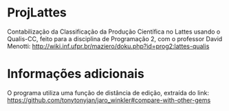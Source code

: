 # ProjLattes

  Contabilização da Classificação da Produção Científica no Lattes usando o Qualis-CC,
feito para a disciplina de Programação 2, com o professor David Menotti:
http://wiki.inf.ufpr.br/maziero/doku.php?id=prog2:lattes-qualis

# Informações adicionais

  O programa utiliza uma função de distância de edição, extraída do link:
https://github.com/tonytonyjan/jaro_winkler#compare-with-other-gems
